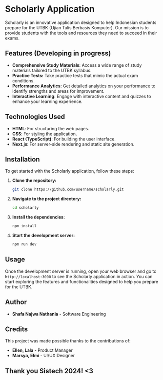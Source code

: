 # Scholarly Application

Scholarly is an innovative application designed to help Indonesian students prepare for the UTBK (Ujian Tulis Berbasis Komputer). Our mission is to provide students with the tools and resources they need to succeed in their exams.

## Features (Developing in progress)

- **Comprehensive Study Materials:** Access a wide range of study materials tailored to the UTBK syllabus.
- **Practice Tests:** Take practice tests that mimic the actual exam conditions.
- **Performance Analytics:** Get detailed analytics on your performance to identify strengths and areas for improvement.
- **Interactive Learning:** Engage with interactive content and quizzes to enhance your learning experience.

## Technologies Used

- **HTML**: For structuring the web pages.
- **CSS**: For styling the application.
- **React (TypeScript)**: For building the user interface.
- **Next.js**: For server-side rendering and static site generation.

## Installation

To get started with the Scholarly application, follow these steps:

1. **Clone the repository:**
    ```bash
    git clone https://github.com/username/scholarly.git
    ```

2. **Navigate to the project directory:**
    ```bash
    cd scholarly
    ```

3. **Install the dependencies:**
    ```bash
    npm install
    ```

4. **Start the development server:**
    ```bash
    npm run dev
    ```

## Usage

Once the development server is running, open your web browser and go to `http://localhost:3000` to see the Scholarly application in action. You can start exploring the features and functionalities designed to help you prepare for the UTBK.

## Author

- **Shafa Najwa Nathania** - Software Engineering

## Credits

This project was made possible thanks to the contributions of:

- **Ellen, Lala** - Product Manager
- **Marsya, Elmi** - UI/UX Designer

## Thank you Sistech 2024! <3
